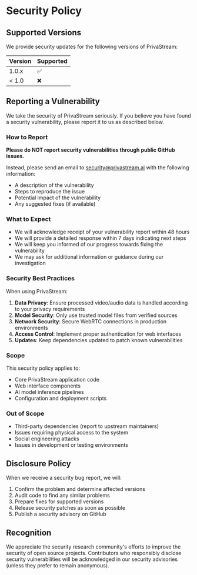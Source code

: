 # Security Policy

## Supported Versions

We provide security updates for the following versions of PrivaStream:

| Version | Supported          |
| ------- | ------------------ |
| 1.0.x   | :white_check_mark: |
| < 1.0   | :x:                |

## Reporting a Vulnerability

We take the security of PrivaStream seriously. If you believe you have found a security vulnerability, please report it to us as described below.

### How to Report

**Please do NOT report security vulnerabilities through public GitHub issues.**

Instead, please send an email to security@privastream.ai with the following information:

- A description of the vulnerability
- Steps to reproduce the issue
- Potential impact of the vulnerability
- Any suggested fixes (if available)

### What to Expect

- We will acknowledge receipt of your vulnerability report within 48 hours
- We will provide a detailed response within 7 days indicating next steps
- We will keep you informed of our progress towards fixing the vulnerability
- We may ask for additional information or guidance during our investigation

### Security Best Practices

When using PrivaStream:

1. **Data Privacy**: Ensure processed video/audio data is handled according to your privacy requirements
2. **Model Security**: Only use trusted model files from verified sources
3. **Network Security**: Secure WebRTC connections in production environments
4. **Access Control**: Implement proper authentication for web interfaces
5. **Updates**: Keep dependencies updated to patch known vulnerabilities

### Scope

This security policy applies to:
- Core PrivaStream application code
- Web interface components
- AI model inference pipelines
- Configuration and deployment scripts

### Out of Scope

- Third-party dependencies (report to upstream maintainers)
- Issues requiring physical access to the system
- Social engineering attacks
- Issues in development or testing environments

## Disclosure Policy

When we receive a security bug report, we will:

1. Confirm the problem and determine affected versions
2. Audit code to find any similar problems
3. Prepare fixes for supported versions
4. Release security patches as soon as possible
5. Publish a security advisory on GitHub

## Recognition

We appreciate the security research community's efforts to improve the security of open source projects. Contributors who responsibly disclose security vulnerabilities will be acknowledged in our security advisories (unless they prefer to remain anonymous).
